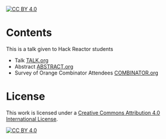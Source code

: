 [![CC BY 4.0][cc-by-shield]][cc-by]

# Contents

This is a talk given to Hack Reactor students

- Talk [TALK.org](TALK.org)
- Abstract [ABSTRACT.org](ABSTRACT.org)
- Survey of Orange Combinator Attendees [COMBINATOR.org](COMBINATOR.org)

# License

This work is licensed under a
[Creative Commons Attribution 4.0 International License][cc-by].

[![CC BY 4.0][cc-by-image]][cc-by]

[cc-by]: http://creativecommons.org/licenses/by/4.0/
[cc-by-image]: https://i.creativecommons.org/l/by/4.0/88x31.png
[cc-by-shield]: https://img.shields.io/badge/License-CC%20BY%204.0-lightgrey.svg
